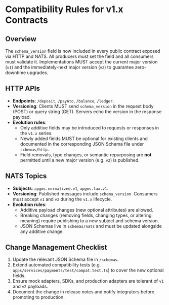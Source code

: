 # Compatibility Rules for v1.x Contracts

## Overview
The `schema_version` field is now included in every public contract exposed via HTTP and NATS. All producers must set the
field and all consumers must validate it. Implementations MUST accept the current major version (`v1`) and the immediately-next
major version (`v2`) to guarantee zero-downtime upgrades.

## HTTP APIs
- **Endpoints**: `/deposit`, `/payAto`, `/balance`, `/ledger`.
- **Versioning**: Clients MUST send `schema_version` in the request body (POST) or query string (GET). Servers echo the version in
  the response payload.
- **Evolution rules**:
  - Only additive fields may be introduced to requests or responses in the `v1.x` series.
  - Newly added fields MUST be optional for existing clients and documented in the corresponding JSON Schema file under
    `schemas/http`.
  - Field removals, type changes, or semantic repurposing are **not** permitted until a new major version (e.g. `v2`) is published.

## NATS Topics
- **Subjects**: `apgms.normalized.v1`, `apgms.tax.v1`.
- **Versioning**: Published messages include `schema_version`. Consumers must accept `v1` and `v2` during the `v1.x` lifecycle.
- **Evolution rules**:
  - Additive payload changes (new optional attributes) are allowed.
  - Breaking changes (removing fields, changing types, or altering meaning) require publishing to a new subject and schema
    version.
  - JSON Schemas live in `schemas/nats` and must be updated alongside any additive change.

## Change Management Checklist
1. Update the relevant JSON Schema file in `/schemas`.
2. Extend automated compatibility tests (e.g. `apps/services/payments/test/compat.test.ts`) to cover the new optional fields.
3. Ensure mock adapters, SDKs, and production adapters are tolerant of `v1` and `v2` payloads.
4. Document the change in release notes and notify integrators before promoting to production.
